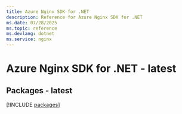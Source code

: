 ```yaml
---
title: Azure Nginx SDK for .NET
description: Reference for Azure Nginx SDK for .NET
ms.date: 07/28/2025
ms.topic: reference
ms.devlang: dotnet
ms.service: nginx
---
```

# Azure Nginx SDK for .NET - latest
## Packages - latest
[!INCLUDE [packages](nginx-index.md)]